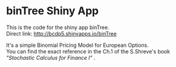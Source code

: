 binTree Shiny App
=======

This is the code for the shiny app binTree. <br>
Direct link: http://bcdp5.shinyapps.io/binTree

It's a simple Binomial Pricing Model for European Options.<br>
You can find the exact reference in the Ch.1 of the S.Shreve's book <em>"Stochastic Calculus for Finance I" </em>.
